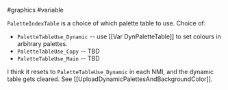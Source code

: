 #graphics #variable 

`PaletteIndexTable` is a choice of which palette table to use. Choice of:
* `PaletteTableUse_Dynamic` -- use [[Var DynPaletteTable]] to set colours in arbitrary palettes.
* `PaletteTableUse_Copy` -- TBD
* `PaletteTableUse_Main` -- TBD

I think it resets to `PaletteTableUse_Dynamic` in each NMI, and the dynamic table gets cleared. See [[UploadDynamicPalettesAndBackgroundColor]].